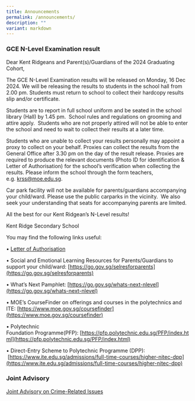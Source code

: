 ```yaml
---
title: Announcements
permalink: /announcements/
description: ""
variant: markdown
---
```

### GCE N-Level Examination result
Dear Kent Ridgeans and Parent(s)/Guardians of the 2024 Graduating Cohort,

The GCE N-Level Examination results will be released on Monday, 16 Dec 2024. We will be releasing the results to students in the school hall from 2.00 pm. Students must return to school to collect their hardcopy results slip and/or certificate.  

Students are to report in full school uniform and be seated in the school library (Hall) by 1.45 pm.  School rules and regulations on grooming and attire apply.  Students who are not properly attired will not be able to enter the school and need to wait to collect their results at a later time.

Students who are unable to collect your results personally may appoint a proxy to collect on your behalf. Proxies can collect the results from the General Office after 3.30 pm on the day of the result release. Proxies are required to produce the relevant documents (Photo ID for identification & Letter of Authorisation) for the school’s verification when collecting the results. Please inform the school through the form teachers, e.g. [krss@moe.edu.sg](mailto:krss@moe.edu.sg).

Car park facility will not be available for parents/guardians accompanying your child/ward. Please use the public carparks in the vicinity.  We also seek your understanding that seats for accompanying parents are limited.   

All the best for our Kent Ridgean’s N-Level results!

Kent Ridge Secondary School

You may find the following links useful:

• [Letter of Authorisation](/files/letter_of_authorisation__collection_of_results_by_proxy_.pdf)

• Social and Emotional Learning Resources for Parents/Guardians to support your child/ward: [https://go.gov.sg/selresforparents](https://go.gov.sg/selresforparents)

• What’s Next Pamphlet: [https://go.gov.sg/whats-next-nlevel](https://go.gov.sg/whats-next-nlevel)

• MOE’s CourseFinder on offerings and courses in the polytechnics and ITE: [https://www.moe.gov.sg/coursefinder](https://www.moe.gov.sg/coursefinder)

• Polytechnic Foundation Programme(PFP): [https://pfp.polytechnic.edu.sg/PFP/index.html](https://pfp.polytechnic.edu.sg/PFP/index.html)

• Direct-Entry Scheme to Polytechnic Programme (DPP):  [https://www.ite.edu.sg/admissions/full-time-courses/higher-nitec-dpp](https://www.ite.edu.sg/admissions/full-time-courses/higher-nitec-dpp)

 
 
 ### Joint Advisory
[Joint Advisory on Crime-Related Issues](/files/Attachment_2___Secondary_JC_Level_Joint_Advisory.pdf)